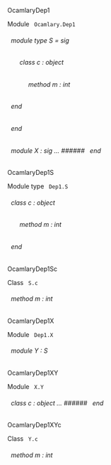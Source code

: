 OcamlaryDep1

 Module `` Ocamlary.Dep1`` 
<a id="module-type-S"></a>
###### &nbsp; module type S = sig

<a id="class-c"></a>
###### &nbsp; &nbsp; &nbsp; &nbsp;class  c : object

<a id="method-m"></a>
###### &nbsp; &nbsp; &nbsp; &nbsp;&nbsp; &nbsp; &nbsp;method m : int


###### &nbsp; end


###### &nbsp; end



<a id="module-X"></a>
###### &nbsp; module X : sig ... ###### &nbsp; end


OcamlaryDep1S

 Module type `` Dep1.S`` 
<a id="class-c"></a>
###### &nbsp; class  c : object

<a id="method-m"></a>
###### &nbsp; &nbsp; &nbsp; &nbsp;method m : int


###### &nbsp; end


OcamlaryDep1Sc

 Class `` S.c`` 
<a id="method-m"></a>
###### &nbsp; method m : int


OcamlaryDep1X

 Module `` Dep1.X`` 
<a id="module-Y"></a>
###### &nbsp; module Y : S


OcamlaryDep1XY

 Module `` X.Y`` 
<a id="class-c"></a>
###### &nbsp; class  c : object ... ###### &nbsp; end


OcamlaryDep1XYc

 Class `` Y.c`` 
<a id="method-m"></a>
###### &nbsp; method m : int

